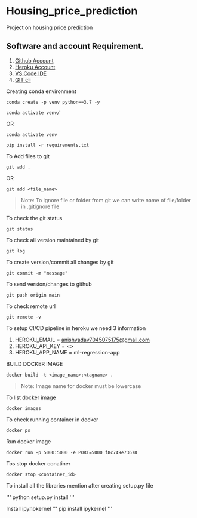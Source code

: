# Housing_price_prediction
Project on housing price prediction

## Software and account Requirement. 

1. [Github Account](https://github.com)
2. [Heroku Account](https://signup.heroku.com)
3. [VS Code IDE](https://code.visualstudio.com/download)
4. [GIT cli](https://git-scm.com/downloads)


Creating conda environment
```
conda create -p venv python==3.7 -y
```
```
conda activate venv/
```
OR 
```
conda activate venv
```

```
pip install -r requirements.txt
```

To Add files to git
```
git add .
```

OR
```
git add <file_name>
```

> Note: To ignore file or folder from git we can write name of file/folder in .gitignore file

To check the git status 
```
git status
```
To check all version maintained by git
```
git log
```

To create version/commit all changes by git
```
git commit -m "message"
```

To send version/changes to github
```
git push origin main
```

To check remote url 
```
git remote -v
```

To setup CI/CD pipeline in heroku we need 3 information
1. HEROKU_EMAIL = anishyadav7045075175@gmail.com
2. HEROKU_API_KEY = <>
3. HEROKU_APP_NAME = ml-regression-app

BUILD DOCKER IMAGE
```
docker build -t <image_name>:<tagname> .
```
> Note: Image name for docker must be lowercase


To list docker image
```
docker images
```
To check running container in docker
```
docker ps
```

Run docker image
```
docker run -p 5000:5000 -e PORT=5000 f8c749e73678
```



Tos stop docker conatiner
```
docker stop <container_id>
```

To install all the libraries mention after creating setup.py file 

'''
python setup.py install
'''

Install ipynbkernel
'''
pip install ipykernel
'''
